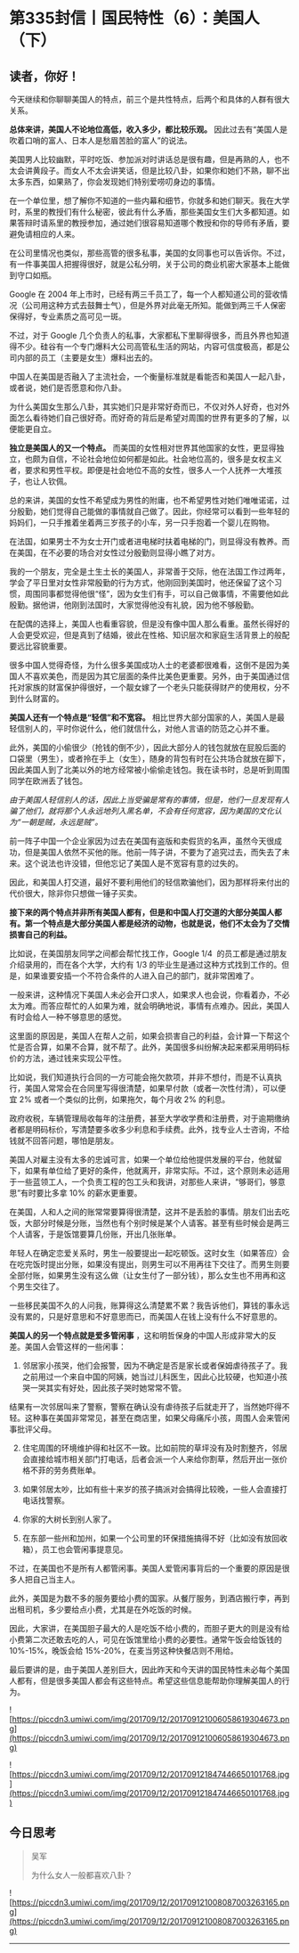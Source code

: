 # 第335封信丨国民特性（6）：美国人（下）

## 读者，你好！

今天继续和你聊聊美国人的特点，前三个是共性特点，后两个和具体的人群有很大关系。

 **总体来讲，美国人不论地位高低，收入多少，都比较乐观。** 因此过去有“美国人是吹着口哨的富人、日本人是愁眉苦脸的富人”的说法。

美国男人比较幽默，平时吃饭、参加派对时讲话总是很有趣，但是再熟的人，也不太会讲黄段子。而女人不太会讲笑话，但是比较八卦，如果你和她们不熟，聊不出太多东西，如果熟了，你会发现她们特别爱唠叨身边的事情。

在一个单位里，想了解你不知道的一些内幕和细节，你就多和她们聊天。我在大学时，系里的教授们有什么秘密，彼此有什么矛盾，那些美国女生们大多都知道。如果答辩时请系里的教授参加，通过她们很容易知道哪个教授和你的导师有矛盾，要避免请相应的人来。

在公司里情况也类似，那些高管的很多私事，美国的女同事也可以告诉你。不过，有一件事美国人把握得很好，就是公私分明，关于公司的商业机密大家基本上能做到守口如瓶。

Google 在 2004 年上市时，已经有两三千员工了，每一个人都知道公司的营收情况（公司用这种方式去鼓舞士气），但是外界对此毫无所知。能做到两三千人保密保得好，专业素质之高可见一斑。

不过，对于 Google 几个负责人的私事，大家都私下里聊得很多，而且外界也知道得不少。硅谷有一个专门爆料大公司高管私生活的网站，内容可信度极高，都是公司内部的员工（主要是女生）爆料出去的。

中国人在美国是否融入了主流社会，一个衡量标准就是看能否和美国人一起八卦，或者说，她们是否愿意和你八卦。

为什么美国女生那么八卦，其实她们只是非常好奇而已，不仅对外人好奇，也对外面怎么看待她们自己很好奇。而好奇的背后是希望对周围的世界有更多的了解，以便能更自立。

 **独立是美国人的又一个特点。** 而美国的女性相对世界其他国家的女性，更显得独立，也颇为自信，不论社会地位如何都是如此。社会地位高的，很多是女权主义者，要求和男性平权。即便是社会地位不高的女性，很多人一个人抚养一大堆孩子，也让人钦佩。

总的来讲，美国的女性不希望成为男性的附庸，也不希望男性对她们唯唯诺诺，过分殷勤，她们觉得自己能做的事情就自己做了。因此，你经常可以看到一些年轻的妈妈们，一只手推着坐着两三岁孩子的小车，另一只手抱着一个婴儿在购物。

在法国，如果男士不为女士开门或者进电梯时扶着电梯的门，则显得没有教养。而在美国，在不必要的场合对女性过分殷勤则显得小瞧了对方。

我的一个朋友，完全是土生土长的美国人，非常善于交际，他在法国工作过两年，学会了平日里对女性非常殷勤的行为方式，他刚回到美国时，他还保留了这个习惯，周围同事都觉得他很“怪”，因为女生们有手，可以自己做事情，不需要他如此殷勤。据他讲，他刚到法国时，大家觉得他没有礼貌，因为他不够殷勤。

在配偶的选择上，美国人也看重容貌，但是没有像中国人那么看重。虽然长得好的人会更受欢迎，但是真到了结婚，彼此在性格、知识层次和家庭生活背景上的般配要远比容貌重要。

很多中国人觉得奇怪，为什么很多美国成功人士的老婆都很难看，这倒不是因为美国人不喜欢美色，而是因为其它层面的条件比美色更重要。另外，由于美国通过信托对家族的财富保护得很好，一个靓女嫁了一个老头只能获得财产的使用权，分不到什么财富的。

 **美国人还有一个特点是“轻信”和不宽容。** 相比世界大部分国家的人，美国人是最轻信别人的，平时你说什么，他们就信什么，对他人言语的防范之心并不重。

此外，美国的小偷很少（抢钱的倒不少），因此大部分人的钱包就放在屁股后面的口袋里（男生），或者拎在手上（女生），随身的背包有时在公共场合就放在脚下，因此美国人到了北美以外的地方经常被小偷偷走钱包。我在读书时，总是听到周围同学在欧洲丢了钱包。

 *由于美国人轻信别人的话，因此上当受骗是常有的事情，但是，他们一旦发现有人骗了他们，就将那个人永远地列入黑名单，不会有任何宽容，因为美国的文化认为“一朝是贼，永远是贼”。*

前一阵子中国一个企业家因为过去在美国有盗版和卖假货的名声，虽然今天很成功，但是美国人依然不买他的账。他前一阵子讲，不要为了追究过去，而失去了未来。这个说法也许没错，但他忘记了美国人是不宽容有意的过失的。

因此，和美国人打交道，最好不要利用他们的轻信欺骗他们，因为那样将来付出的代价很大，除非你只想做一锤子买卖。

 **接下来的两个特点并非所有美国人都有，但是和中国人打交道的大部分美国人都有。第一个特点是大部分美国人都是经济的动物，也就是说，他们不太会为了交情损害自己的利益。**

比如说，在美国朋友同学之间都会帮忙找工作，Google 1/4  的员工都是通过朋友介绍录用的，而在各个大学，大约有 1/3 的毕业生是通过这种方式找到工作的。但是，如果谁要安插一个不符合条件的人进入自己的部门，就非常困难了。

一般来讲，这种情况下美国人未必会开口求人，如果求人也会说，你看着办，不必太为难。而答应帮忙的人如果为难，就会明确地说，事情有点难办。因此，美国人有时会给人一种不够意思的感觉。

这里面的原因是，美国人在帮人之前，如果会损害自己的利益，会计算一下帮这个忙是否合算，如果不合算，就不帮了。此外，美国很多纠纷解决起来都采用明码标价的方法，通过钱来实现公平性。

比如说，我们知道执行合同的一方可能会拖欠款项，并非不想付，而是不认真执行，美国人常常会在合同里写得很清楚，如果早付款（或者一次性付清），可以便宜 2% 或者一个类似的比例，如果拖欠，每个月收 2% 的利息。

政府收税，车辆管理局收每年的注册费，甚至大学收学费和注册费，对于逾期缴纳者都是明码标价，写清楚要多收多少利息和手续费。此外，找专业人士咨询，不给钱就不回答问题，哪怕是朋友。

美国人对雇主没有太多的忠诚可言，如果一个单位给他提供发展的平台，他就留下，如果有单位给了更好的条件，他就离开，非常实际。不过，这个原则未必适用于一些蓝领工人，一个负责工程的包工头和我讲，对那些人来讲，“够哥们，够意思”有时要比多拿 10% 的薪水更重要。

在美国，人和人之间的账常常要算得很清楚，这并不是丢脸的事情。朋友们出去吃饭，大部分时候是分账，当然也有个别时候是某个人请客。甚至有些时候会是两三个人请客，于是饭馆要算几份账，开出几张账单。

年轻人在确定恋爱关系时，男生一般要提出一起吃顿饭。这时女生（如果答应）会在吃完饭时提出分账，如果没有提出，则男生可以不用再往下交往了。而男生则要全部付账，如果男生没有这么做（让女生付了一部分钱），那么女生也不用再和这个男生交往了。

一些移民美国不久的人问我，账算得这么清楚累不累？我告诉他们，算钱的事永远没有累的，只是好意思和不好意思而已，而美国人在钱上没有什么不好意思的。

 **美国人的另一个特点就是爱多管闲事** ，这和明哲保身的中国人形成非常大的反差。美国人会管这样的一些闲事：

1. 邻居家小孩哭，他们会报警，因为不确定是否是家长或者保姆虐待孩子了。我之前用过一个来自中国的阿姨，她当过儿科医生，因此心比较硬，也知道小孩哭一哭其实有好处，因此孩子哭时她常常不管。

结果有一次邻居叫来了警察，警察在确认没有虐待孩子后就走开了，当然她吓得不轻。这种事在美国非常常见，甚至在商店里，如果父母痛斥小孩，周围人会来管闲事批评父母。

2. 住宅周围的环境维护得和社区不一致。比如前院的草坪没有及时割整齐，邻居会直接给城市相关部门打电话，后者会派一个人来给你割草，然后开出一张价格不菲的劳务费账单。

3. 如果邻居太吵，比如有些十来岁的孩子搞派对会搞得比较晚，一些人会直接打电话找警察。

4. 你家的大树长到别人家了。

5. 在东部一些州和加州，如果一个公司里的环保措施搞得不好（比如没有放回收箱），员工也会管闲事提意见。

不过，在美国也不是所有人都管闲事。美国人爱管闲事背后的一个重要的原因是很多人把自己当主人。

此外，美国是为数不多的服务要给小费的国家。从餐厅服务，到酒店搬行李，再到出租司机，多少要给点小费，尤其是在外吃饭的时候。

因此，大家讲，在美国胆子最大的人是吃饭不给小费的，而胆子更大的则是没有给小费第二次还敢去吃的人，可见在饭馆里给小费的必要性。通常午饭会给饭钱的 10%-15%，晚饭会给 15%-20%，在麦当劳这种快餐店则不用给。

最后要讲的是，由于美国人差别巨大，因此昨天和今天讲的国民特性未必每个美国人都有，但是很多美国人都会有这些特点。希望这些信息能帮助你理解美国人的行为。

![https://piccdn3.umiwi.com/img/201709/12/201709121006058619304673.png](https://piccdn3.umiwi.com/img/201709/12/201709121006058619304673.png)

![https://piccdn3.umiwi.com/img/201709/12/201709121847446650101768.jpg](https://piccdn3.umiwi.com/img/201709/12/201709121847446650101768.jpg)

## 今日思考

> 吴军
> 
> 为什么女人一般都喜欢八卦？

![https://piccdn3.umiwi.com/img/201709/12/201709121008087003263165.png](https://piccdn3.umiwi.com/img/201709/12/201709121008087003263165.png)

---
